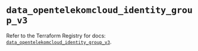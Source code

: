 # `data_opentelekomcloud_identity_group_v3`

Refer to the Terraform Registry for docs: [`data_opentelekomcloud_identity_group_v3`](https://registry.terraform.io/providers/opentelekomcloud/opentelekomcloud/1.36.31/docs/data-sources/identity_group_v3).
